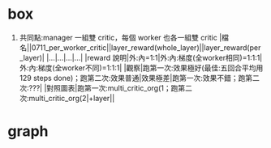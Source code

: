 # box
1. 共同點:manager 一組雙 critic，每個 worker 也各一組雙 critic
|檔名||0711_per_worker_critic||layer_reward(whole_layer)||layer_reward(per_layer)|
|...|...|...|...|
|reward 說明|外:內=1:1|外:內:梯度(全worker相同)=1:1:1|外:內:梯度(全worker不同)=1:1:1|
|觀察|跑第一次:效果極好(最佳:五回合平均用129 steps done)；跑第二次:效果普通|效果極差|跑第一次:效果不錯；跑第二次:???|
|對照圖表|跑第一次:multi_critic_org(1；跑第二次:multi_critic_org(2|+layer||

# graph
